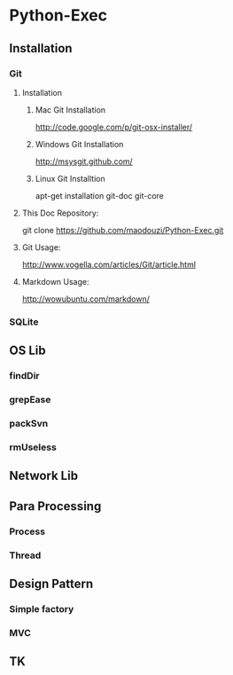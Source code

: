 Python-Exec
===========

## Installation ##
### Git ###

1. Installation	

	1. Mac Git Installation
	
		http://code.google.com/p/git-osx-installer/

	1. Windows Git Installation

		http://msysgit.github.com/
	
	1. Linux Git Installtion

		apt-get installation git-doc git-core

1. This Doc Repository:

	git clone https://github.com/maodouzi/Python-Exec.git
	
1. Git Usage:

	http://www.vogella.com/articles/Git/article.html

1. Markdown Usage:

	http://wowubuntu.com/markdown/


### SQLite ###

## OS Lib ##

### findDir ###

### grepEase ###

### packSvn ###

### rmUseless ###

## Network Lib ##

## Para Processing ##

### Process ###

### Thread ###

## Design Pattern ##

### Simple factory ###

### MVC ###

## TK ##